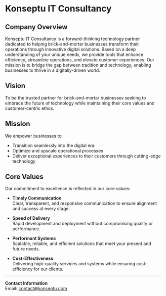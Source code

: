 # Konseptu IT Consultancy

## Company Overview

Konseptu IT Consultancy is a forward-thinking technology partner dedicated to helping brick-and-mortar businesses transform their operations through innovative digital solutions. Based on a deep understanding of your unique needs, we provide tools that enhance efficiency, streamline operations, and elevate customer experiences. Our mission is to bridge the gap between tradition and technology, enabling businesses to thrive in a digitally-driven world.

## Vision

To be the trusted partner for brick-and-mortar businesses seeking to embrace the future of technology while maintaining their core values and customer-centric ethos.

## Mission

We empower businesses to:

- Transition seamlessly into the digital era
- Optimize and upscale operational processes
- Deliver exceptional experiences to their customers through cutting-edge technology

## Core Values

Our commitment to excellence is reflected in our core values:

- **Timely Communication**  
  Clear, transparent, and responsive communication to ensure alignment and success at every stage.

- **Speed of Delivery**  
  Rapid development and deployment without compromising quality or performance.

- **Performant Systems**  
  Scalable, reliable, and efficient solutions that meet your present and future needs.

- **Cost-Effectiveness**  
  Delivering high-quality services and systems while ensuring cost-efficiency for our clients.

---

**Contact Information**  
Email: contact@konseptu.com
